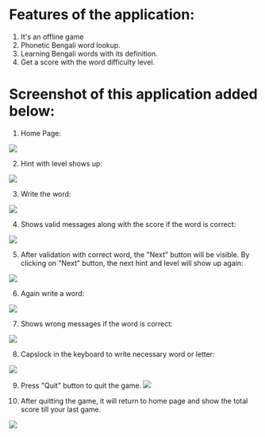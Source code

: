  # Features of the application:
 1. It's an offline game
 2. Phonetic Bengali word lookup.
 3. Learning Bengali words with its definition.
 4. Get a score with the word difficulty level.

# Screenshot of this application added below:

1. Home Page:

![](images/1.jpg)

2. Hint with level shows up:

![](images/2.jpg)

3. Write the word:

![](images/3.jpg)

4. Shows valid messages along with the score if the word is correct:

![](images/result_right.jpg)

5. After validation with correct word, the "Next" button will be visible. By clicking on "Next" button, the next hint and level will show up again:

![](images/next_enable.jpg)

6. Again write a word:

![](images/wrong_word.jpg)

7. Shows wrong messages if the word is correct:

![](images/wrong_msg.jpg)

8. Capslock in the keyboard to write necessary word or letter:

![](images/c.jpg)

9. Press "Quit" button to quit the game.
![](images/quit_msg.jpg)

10. After quitting the game, it will return to home page and show the total score till your last game.

![](images/total.jpg)
